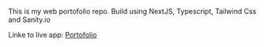 This is my web portofolio repo. 
Build using NextJS, Typescript, Tailwind Css and Sanity.io

Linke to live app: [Portofolio]([https://nextjs.org/](https://my-portofolio-app.vercel.app))
